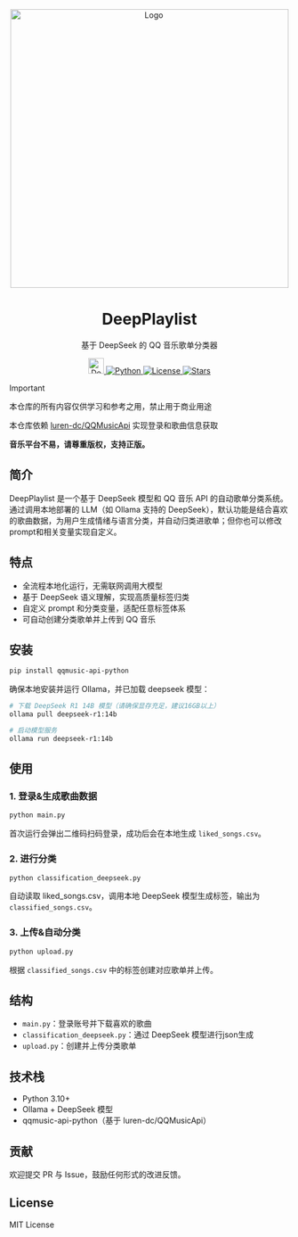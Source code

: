 <div align="center">
  <!-- 巨型图 -->
  <img src="https://raw.githubusercontent.com/Steven-ZN/DeepPlaylist/main/assets/809ad77f-16bc-4f2a-be32-66ebf68f02a1.png" alt="Logo" style="max-width: 100%; height: auto;" width="500"/>

  <h1>DeepPlaylist</h1>
  <p>基于 DeepSeek 的 QQ 音乐歌单分类器</p>

  <!-- 徽章区域 -->
  <a href="https://huggingface.co/deepseek-ai/deepseek-coder-14b-instruct">
    <img src="https://raw.githubusercontent.com/Steven-ZN/DeepPlaylist/main/assets/deepseek-badge.svg" alt="DeepSeek" height="28"/>
  </a>

  <a href="https://www.python.org">
    <img src="https://img.shields.io/badge/Python-3.10|3.11|3.12-blue?logo=python" alt="Python" />
  </a>

  <a href="https://github.com/Steven-ZN/DeepPlaylist?tab=MIT-1-ov-file">
    <img src="https://img.shields.io/github/license/Steven-ZN/DeepPlaylist" alt="License" />
  </a>

  <a href="https://github.com/Steven-ZN/DeepPlaylist/stargazers">
    <img src="https://img.shields.io/github/stars/Steven-ZN/DeepPlaylist?color=yellow&label=GitHub%20Stars" alt="Stars" />
  </a>
</div>



> [!IMPORTANT]
> 本仓库的所有内容仅供学习和参考之用，禁止用于商业用途
> 
> 本仓库依赖 [luren-dc/QQMusicApi](https://github.com/luren-dc/QQMusicApi) 实现登录和歌曲信息获取
> 
> **音乐平台不易，请尊重版权，支持正版。**

## 简介

DeepPlaylist 是一个基于 DeepSeek 模型和 QQ 音乐 API 的自动歌单分类系统。通过调用本地部署的 LLM（如 Ollama 支持的 DeepSeek），默认功能是结合喜欢的歌曲数据，为用户生成情绪与语言分类，并自动归类进歌单；但你也可以修改prompt和相关变量实现自定义。

## 特点

* 全流程本地化运行，无需联网调用大模型
* 基于 DeepSeek 语义理解，实现高质量标签归类
* 自定义 prompt 和分类变量，适配任意标签体系
* 可自动创建分类歌单并上传到 QQ 音乐

## 安装

```bash
pip install qqmusic-api-python
```

确保本地安装并运行 Ollama，并已加载 deepseek 模型：

```bash
# 下载 DeepSeek R1 14B 模型（请确保显存充足，建议16GB以上）
ollama pull deepseek-r1:14b

# 启动模型服务
ollama run deepseek-r1:14b

```

## 使用

### 1. 登录&生成歌曲数据

```bash
python main.py
```

首次运行会弹出二维码扫码登录，成功后会在本地生成 `liked_songs.csv`。

### 2. 进行分类

```bash
python classification_deepseek.py
```

自动读取 liked\_songs.csv，调用本地 DeepSeek 模型生成标签，输出为 `classified_songs.csv`。

### 3. 上传&自动分类

```bash
python upload.py
```

根据 `classified_songs.csv` 中的标签创建对应歌单并上传。

## 结构

* `main.py`：登录账号并下载喜欢的歌曲
* `classification_deepseek.py`：通过 DeepSeek 模型进行json生成
* `upload.py`：创建并上传分类歌单

## 技术栈

* Python 3.10+
* Ollama + DeepSeek 模型
* qqmusic-api-python（基于 luren-dc/QQMusicApi）

## 贡献

欢迎提交 PR 与 Issue，鼓励任何形式的改进反馈。


## License

MIT License


